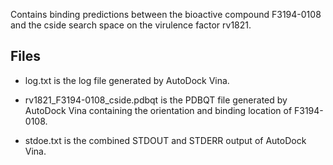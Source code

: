Contains binding predictions between the bioactive compound F3194-0108 and the cside search space on the virulence factor rv1821.

## Files

- log.txt is the log file generated by AutoDock Vina.

- rv1821_F3194-0108_cside.pdbqt is the PDBQT file generated by AutoDock Vina containing the orientation and binding location of F3194-0108.

- stdoe.txt is the combined STDOUT and STDERR output of AutoDock Vina.

